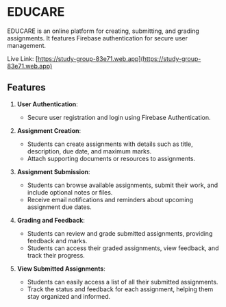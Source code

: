 # EDUCARE

EDUCARE is an online platform for creating, submitting, and grading assignments. It features Firebase authentication for secure user management.

Live Link: [https://study-group-83e71.web.app](https://study-group-83e71.web.app)


## Features

1. **User Authentication**:
   - Secure user registration and login using Firebase Authentication.

2. **Assignment Creation**:
   - Students can create assignments with details such as title, description, due date, and maximum marks.
   - Attach supporting documents or resources to assignments.

3. **Assignment Submission**:
   - Students can browse available assignments, submit their work, and include optional notes or files.
   - Receive email notifications and reminders about upcoming assignment due dates.

4. **Grading and Feedback**:
   - Students can review and grade submitted assignments, providing feedback and marks.
   - Students can access their graded assignments, view feedback, and track their progress.

5. **View Submitted Assignments**:
   - Students can easily access a list of all their submitted assignments.
   - Track the status and feedback for each assignment, helping them stay organized and informed.

